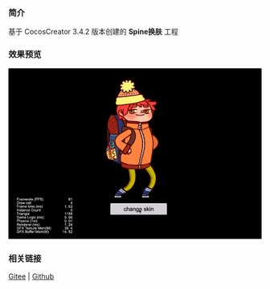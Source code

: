 ### 简介

基于 CocosCreator 3.4.2 版本创建的 **Spine换肤** 工程

### 效果预览
![image](../../gif/202203/2022030224.gif)

### 相关链接
[Gitee](https://gitee.com/mirrors_cocos-creator/test-cases-3d/tree/v3.0/assets/cases/spine) | [Github](https://github.com/cocos-creator/test-cases-3d/tree/v3.0/assets/cases/spine)